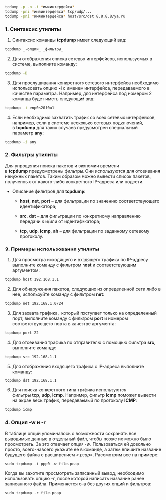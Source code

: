  ```bash
tcdump -p -n -i *имяинтерфейса*
tcdump -pni *имяинтерфейса* tcp/udp/...
tcdump -pni *имяинтерфейса* host/src/dst 8.8.8.8/ya.ru

```

### 1. Синтаксис утилиты

1. Синтаксис команды **tcpdump** имеет следующий вид:
```sh
tcpdump _-опции_ _фильтры_
```

2. Для отображения списка сетевых интерфейсов, используемых в системе, выполните команду:
```sh
tcpdump -D
```

3. Для прослушивания конкретного сетевого интерфейса необходимо использовать опцию **-i** с именем интерфейса, передаваемого в качестве параметра. Например, для интерфейса под номером 2 команда будет иметь следующий вид:
```sh
tcpdump -i enp0s20f0u1
```

4. Если необходимо захватить трафик со всех сетевых интерфейсов, например, если в системе несколько сетевых подключений, в **tcpdump** для таких случаев предусмотрен специальный параметр **any**:
```sh
tcpdump -i any
```

### 2. Фильтры утилиты

Для упрощения поиска пакетов и экономии времени в **tcpdump** предусмотрены фильтры. Они используются для отсеивания ненужных пакетов. Таким образом можно вывести список пакетов, полученных от какого-либо конкретного IP-адреса или подсети.

- Описание фильтров для **tcpdump**:
	- **host**, **net**, **port** – для фильтрации по значению соответствующего идентификатора;
	    
	- **src**, **dst** – для фильтрации по конкретному направлению передачи к и/или от идентификатора;
	    
	- **tcp**, **udp**, **icmp**, **ah** – для фильтрации по заданному сетевому протоколу.

### 3. Примеры использования утилиты

1. Для просмотра исходящего и входящего трафика по IP-адресу выполните команду с фильтром **host** и соответствующим аргументом:
```sh
tcpdump host 192.168.1.1
```

2. Для обнаружения пакетов, следующих из определенной сети либо в нее, используйте команду с фильтром **net**:
```sh
tcpdump net 192.168.1.0/24
```

3. Для захвата трафика,  который поступает только на определенный порт, выполните команду с фильтром **port** и номером соответствующего порта в качестве аргумента:
```sh
tcpdump port 22
```

4. Для отсеивания трафика по отправителю с помощью фильтра **src**, выполните команду:
```sh
tcpdump src 192.168.1.1
```

5. Для отображения входящего трафика с IP-адреса выполните команду:
```sh
tcpdump dst 192.168.1.1
```

6. Для поиска конкретного типа трафика используются фильтры **tcp**, **udp**, **icmp**. Например, фильтр **icmp** поможет вывести на экран весь трафик, передаваемый по протоколу **ICMP**:
```sh
tcpdump icmp
```
### 4. Опция -w и -r

В таблице опций упоминалось о возможности сохранять все выводимые данные в отдельный файл, чтобы позже их можно было просмотреть. За это отвечает опция _-w_. Пользоваться ей довольно просто, всего-навсего укажите ее в команде, а затем впишите название будущего файла с расширением _«.pcap»_. Рассмотрим все на примере:

`sudo tcpdump -i ppp0 -w file.pcap`

Когда вы захотите просмотреть записанный вывод, необходимо использовать опцию _-r_, после которой написать название ранее записанного файла. Применяется она без других опций и фильтров:

`sudo tcpdump -r file.pcap`